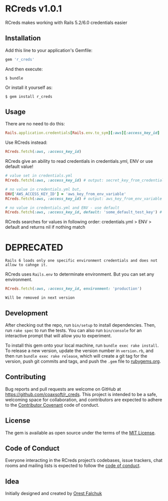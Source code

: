 # RCreds v1.0.1

RCreds makes working with Rails 5.2/6.0 credentials easier

## Installation

Add this line to your application's Gemfile:

```ruby
gem 'r_creds'
```

And then execute:

    $ bundle

Or install it yourself as:

    $ gem install r_creds

## Usage
There are no need to do this:
```ruby
Rails.application.credentials[Rails.env.to_sym][:aws][:access_key_id]
```
Use RCreds instead:
```ruby
RCreds.fetch(:aws, :access_key_id)
```

RCreds give an ability to read credentials in credentials.yml, ENV or use default value!
```ruby
# value set in credentials.yml
RCreds.fetch(:aws, :access_key_id) # output: secret_key_from_credentials_yaml

# no value in credentials.yml but,
ENV['AWS_ACCESS_KEY_ID'] = 'aws_key_from_env_variable'
RCreds.fetch(:aws, :access_key_id) # output: aws_key_from_env_variable

# no value in credentials.yml and ENV - use default
RCreds.fetch(:aws, :access_key_id, default: 'some_default_test_key') # output: some_default_test_key
```
RCreds searches for values in following order: credentials.yml > ENV > default and returns nil if nothing match

# DEPRECATED 
`Rails 6 loads only one specific environment credentials and does not allow to cahnge it.` 

RCreds uses `Rails.env` to determinate environment. But you can set any environment.
```ruby
RCreds.fetch(:aws, :access_key_id, environment: 'production')
```
`Will be removed in next version`

## Development

After checking out the repo, run `bin/setup` to install dependencies. Then, run `rake spec` to run the tests. You can also run `bin/console` for an interactive prompt that will allow you to experiment.

To install this gem onto your local machine, run `bundle exec rake install`. To release a new version, update the version number in `version.rb`, and then run `bundle exec rake release`, which will create a git tag for the version, push git commits and tags, and push the `.gem` file to [rubygems.org](https://rubygems.org).

## Contributing

Bug reports and pull requests are welcome on GitHub at https://github.com/coaxsoft/r_creds. This project is intended to be a safe, welcoming space for collaboration, and contributors are expected to adhere to the [Contributor Covenant](http://contributor-covenant.org) code of conduct.

## License

The gem is available as open source under the terms of the [MIT License](https://opensource.org/licenses/MIT).

## Code of Conduct

Everyone interacting in the RCreds project’s codebases, issue trackers, chat rooms and mailing lists is expected to follow the [code of conduct](https://github.com/coaxsoft/r_creds/blob/master/CODE_OF_CONDUCT.md).

## Idea
Initially designed and created by [Orest Falchuk](https://github.com/OrestF)
